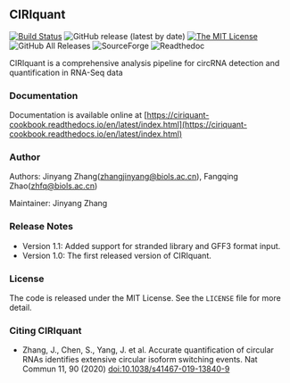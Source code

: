 ## CIRIquant ##

[![Build Status](https://staging.travis-ci.com/bioinfo-biols/CIRIquant.svg?branch=master)](https://staging.travis-ci.com/bioinfo-biols/CIRIquant)
![GitHub release (latest by date)](https://img.shields.io/github/v/release/bioinfo-biols/CIRIquant)
[![The MIT License](https://img.shields.io/badge/license-MIT-orange.svg)](https://github.com/bioinfo-biols/CIRIquant/blob/master/LICENSE)
![GitHub All Releases](https://img.shields.io/github/downloads/bioinfo-biols/CIRIquant/total)
![SourceForge](https://img.shields.io/sourceforge/dm/ciri/CIRIquant)
![Readthedoc](https://readthedocs.org/projects/ciriquant-cookbook/badge/?version=latest)

CIRIquant is a comprehensive analysis pipeline for circRNA detection and quantification in RNA-Seq data

### Documentation ### 

Documentation is available online at [https://ciriquant-cookbook.readthedocs.io/en/latest/index.html](https://ciriquant-cookbook.readthedocs.io/en/latest/index.html)

### Author ###

Authors: Jinyang Zhang(zhangjinyang@biols.ac.cn), Fangqing Zhao(zhfq@biols.ac.cn)

Maintainer: Jinyang Zhang

### Release Notes ###

- Version 1.1: Added support for stranded library and GFF3 format input.
- Version 1.0: The first released version of CIRIquant.

### License ###

The code is released under the MIT License. See the `LICENSE` file for more detail.

### Citing CIRIquant

- Zhang, J., Chen, S., Yang, J. et al. Accurate quantification of circular RNAs identifies extensive circular isoform switching events. Nat Commun 11, 90 (2020) [doi:10.1038/s41467-019-13840-9](https://doi.org/10.1038/s41467-019-13840-9)
